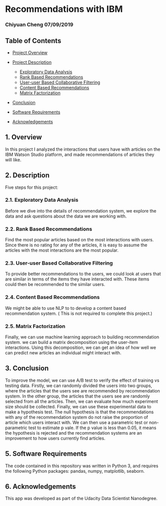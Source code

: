 # Recommendations with IBM

### Chiyuan Cheng 07/09/2019

## Table of Contents

- [Project Overview](#overview)

- [Project Description](#run)
  - [Exploratory Data Analysis](#2.1)
  - [Rank Based Recommendations](#2.2)
  - [User-user Based Collaborative Filtering](#2.3)
  - [Content Based Recommendations](#2.4)
  - [Matrix Factorization](#2.5)
- [Conclusion](#conclusion)
- [Software Requirements](#sw)
- [Acknowledgements](#credits)


<a id='overview'></a>
## 1. Overview

In this project I analyzed the interactions that users have with articles on the IBM Watson Studio platform, and made recommendations of articles they will like.

<a id='run'></a>
## 2. Description

Five steps for this project:

<a id='2.1'></a>
### 2.1. Exploratory Data Analysis

Before we dive into the details of recommendation system, we explore the data and ask questions about the data we are working with.

<a id='2.2'></a>
### 2.2. Rank Based Recommendations

Find the most popular articles based on the most interactions with users. Since there is no rating for any of the articles, it is easy to assume the articles with the most interactions are the most popular. 

<a id='2.3'></a>
### 2.3. User-user Based Collaborative Filtering

To provide better recommendations to the users, we could look at users that are similar in terms of the items they have interacted with. These items could then be recommended to the similar users. 

<a id='2.4'></a>
### 2.4. Content Based Recommendations

We might be able to use NLP to to develop a content based recommendation system. ( This is not required to complete this project.)


<a id='2.5'></a>
### 2.5. Matrix Factorization

Finally, we can use machine learning approach to building recommendation system. we can build a matrix decomposition using the user-item interactions. Using this decomposition, we can get an idea of how well we can predict new articles an individual might interact with. 


<a id='conclusion'></a>
## 3. Conclusion

To improve the model, we can use A/B test to verify the effect of training vs testing data. Firstly, we can randomly divided the users into two groups, where the articles that the users see are recommended by recommendation system. In the other group, the articles that the users see are randomly selected from all the articles. Then, we can evaluate how much experiment size should be collected. Finally, we can use these experimental data to make a hypothesis test. The null hypothesis is that the recommendations with any of the recommendation system do not raise the proportion of article which users interact with. We can then use a parametric test or non-parametric test to estimate p vale. If the p value is less than 0.05, it means the hypothesis is rejected and the recommendation systems are an improvement to how users currently find articles.

<a id='sw'></a>

## 5. Software Requirements

The code contained in this repository was written in Python 3, and requires the following Python packages: pandas, numpy, matplotlib, seaborn.

<a id='credits'></a>

## 6. Acknowledgements

This app was developed as part of the Udacity Data Scientist Nanodegree.